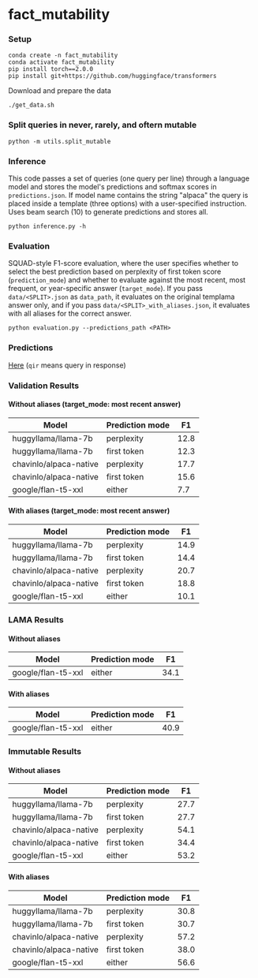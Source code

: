 # fact_mutability

### Setup

```
conda create -n fact_mutability
conda activate fact_mutability
pip install torch==2.0.0
pip install git+https://github.com/huggingface/transformers
```
Download and prepare the data
```
./get_data.sh
```

### Split queries in never, rarely, and oftern mutable

```
python -m utils.split_mutable
```


### Inference
This code passes a set of queries (one query per line) through a language model and stores the model's predictions and softmax scores in `predictions.json`. If model name contains the string "alpaca" the query is placed inside a template (three options) with a user-specified instruction.
Uses beam search (10) to generate predictions and stores all. 
```
python inference.py -h
```

### Evaluation
SQUAD-style F1-score evaluation, where the user specifies whether to select the best prediction based on perplexity of first token score (`prediction_mode`)  and whether to evaluate against the most recent, most frequent, or year-specific answer (`target_mode`). If you pass `data/<SPLIT>.json` as `data_path`, it evaluates on the original templama answer only, and if you pass `data/<SPLIT>_with_aliases.json`, it evaluates with all aliases for the correct answer.
```
python evaluation.py --predictions_path <PATH>
```

### Predictions
[Here](https://huggingface.co/spaces/Yova/fm_predictions) (`qir` means query in response)


### Validation Results

#### Without aliases (target_mode: most recent answer)

| Model                   | Prediction mode |  F1  |
| ----------------------  | --------------- | ---- |
| huggyllama/llama-7b     | perplexity      | 12.8 |
| huggyllama/llama-7b     | first token     | 12.3 |
| chavinlo/alpaca-native  | perplexity      | 17.7 |
| chavinlo/alpaca-native  | first token     | 15.6 |
| google/flan-t5-xxl      | either          | 7.7  |

#### With aliases (target_mode: most recent answer)

| Model                   | Prediction mode |  F1  |
| ----------------------  | --------------- | ---- |
| huggyllama/llama-7b     | perplexity      | 14.9 |
| huggyllama/llama-7b     | first token     | 14.4 |
| chavinlo/alpaca-native  | perplexity      | 20.7 |
| chavinlo/alpaca-native  | first token     | 18.8 |
| google/flan-t5-xxl      | either          | 10.1 |

### LAMA Results

#### Without aliases 

| Model                   | Prediction mode |  F1  |
| ----------------------  | --------------- | ---- |
| google/flan-t5-xxl      | either          | 34.1 |

#### With aliases 

| Model                   | Prediction mode |  F1  |
| ----------------------  | --------------- | ---- |
| google/flan-t5-xxl      | either          | 40.9 |

### Immutable Results

#### Without aliases 

| Model                   | Prediction mode |  F1  |
| ----------------------  | --------------- | ---- |
| huggyllama/llama-7b     | perplexity      | 27.7 |
| huggyllama/llama-7b     | first token     | 27.7 |
| chavinlo/alpaca-native  | perplexity      | 54.1 |
| chavinlo/alpaca-native  | first token     | 34.4 |
| google/flan-t5-xxl      | either          | 53.2 |

#### With aliases 

| Model                   | Prediction mode |  F1  |
| ----------------------  | --------------- | ---- |
| huggyllama/llama-7b     | perplexity      | 30.8 |
| huggyllama/llama-7b     | first token     | 30.7 |
| chavinlo/alpaca-native  | perplexity      | 57.2 |
| chavinlo/alpaca-native  | first token     | 38.0 |
| google/flan-t5-xxl      | either          | 56.6 |
